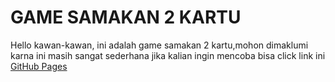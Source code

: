 # GAME SAMAKAN 2 KARTU
Hello kawan-kawan, ini adalah game samakan 2 kartu,mohon dimaklumi karna ini masih sangat sederhana
jika kalian ingin mencoba bisa click link ini [GitHub Pages](https://ahmadsabili0081.github.io/samakanKartu/)
